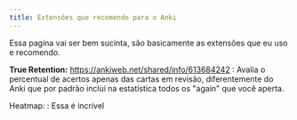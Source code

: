 ```yaml
---
title: Extensões que recomendo para o Anki
---
```


Essa pagina vai ser bem sucinta, são basicamente as extensões que eu uso e recomendo.

**True Retention:** <https://ankiweb.net/shared/info/613684242>
: Avalia o percentual de acertos apenas das cartas em revisão, diferentemente do Anki que por padrão inclui na estatística todos os "again" que você aperta.



Heatmap: 
: Essa é incrível
